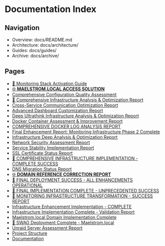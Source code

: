 # Documentation Index

## Navigation
- Overview: docs/README.md
- Architecture: docs/architecture/
- Guides: docs/guides/
- Archive: docs/archive/

## Pages
- [🚀 Monitoring Stack Activation Guide](docs/archive/ACTIVATION-GUIDE.md)
- [🌐 **MAELSTROM.LOCAL ACCESS SOLUTION**](docs/archive/CLIENT_ACCESS_SOLUTION.md)
- [Comprehensive Configuration Quality Assessment](docs/archive/COMPREHENSIVE_CONFIG_ASSESSMENT_2025-06-24.md)
- [🚀 Comprehensive Infrastructure Analysis & Optimization Report](docs/archive/COMPREHENSIVE_INFRASTRUCTURE_ANALYSIS_REPORT_2025-06-23.md)
- [Cross-Service Communication Optimization Report](docs/archive/cross-service-optimization-report-20250628_074006.md)
- [Advanced Dashboard Customization Report](docs/archive/dashboard-customization-report-20250628_073605.md)
- [Deep Ultrathink Infrastructure Analysis & Optimization Report](docs/archive/DEEP_ULTRATHINK_ANALYSIS_REPORT.md)
- [Docker Container Assessment & Improvement Report](docs/archive/docker_assessment_report_2025-06-21.md)
- [COMPREHENSIVE DOCKER LOG ANALYSIS REPORT](docs/archive/DOCKER_LOG_ANALYSIS_REPORT_2025-06-25.md)
- [Final Enhancement Report: Monitoring Infrastructure Phase 2 Complete](docs/archive/final_enhancement_report.md)
- [Infrastructure Deep Analysis & Optimization Report](docs/archive/INFRASTRUCTURE_OPTIMIZATION_REPORT.md)
- [Network Security Assessment Report](docs/archive/network_security_assessment_2025-06-20.md)
- [Service Stability Implementation Report](docs/archive/service-stability-report-20250628_070715.md)
- [SSL Certificate Status Report](docs/archive/ssl-certificate-report-20250628_062807.md)
- [🎉 COMPREHENSIVE INFRASTRUCTURE IMPLEMENTATION - COMPLETE SUCCESS](docs/archive/status-reports/COMPREHENSIVE_IMPLEMENTATION_SUCCESS.md)
- [DNS Migration Status Report](docs/archive/status-reports/DNS_MIGRATION_STATUS.md)
- [🌐 **DOMAIN REFERENCE CORRECTION REPORT**](docs/archive/status-reports/DOMAIN_CORRECTION_REPORT.md)
- [🎉 FINAL DEPLOYMENT SUCCESS - ALL ENHANCEMENTS OPERATIONAL](docs/archive/status-reports/FINAL_DEPLOYMENT_SUCCESS.md)
- [🎉 FINAL IMPLEMENTATION COMPLETE - UNPRECEDENTED SUCCESS](docs/archive/status-reports/FINAL_IMPLEMENTATION_COMPLETE_SUCCESS.md)
- [🎉 MONITORING INFRASTRUCTURE TRANSFORMATION - SUCCESS REPORT](docs/archive/status-reports/FINAL-SUCCESS-REPORT.md)
- [Infrastructure Enhancement Implementation - COMPLETE](docs/archive/status-reports/IMPLEMENTATION_COMPLETE.md)
- [Infrastructure Implementation Complete - Validation Report](docs/archive/status-reports/IMPLEMENTATION_COMPLETE_REPORT.md)
- [Maelstrom.local Domain Implementation Complete](docs/archive/status-reports/MAELSTROM_LOCAL_IMPLEMENTATION.md)
- [🎉 SWAG Deployment Complete - Maelstrom.local](docs/archive/status-reports/SWAG_DEPLOYMENT_COMPLETE.md)
- [Unraid Server Assessment Report](docs/archive/unraid_assessment_report_2025-06-21.md)
- [Project Structure](docs/project-structure.md)
- [Documentation](docs/README.md)

